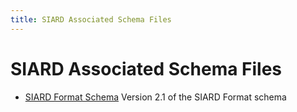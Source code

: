 ```yaml
---
title: SIARD Associated Schema Files
---
```

SIARD Associated Schema Files
=======================

- [SIARD Format Schema](./metadata.xsd)
  Version 2.1 of the SIARD Format schema
